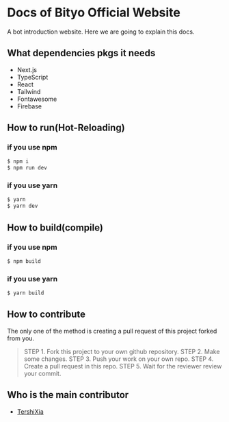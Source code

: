 # Docs of Bityo Official Website
A bot introduction website.
Here we are going to explain this docs.

## What dependencies pkgs it needs
* Next.js
* TypeScript
* React
* Tailwind
* Fontawesome
* Firebase

## How to run(Hot-Reloading)
### if you use npm
```bash
$ npm i
$ npm run dev
```

### if you use yarn
```bash
$ yarn
$ yarn dev
```
## How to build(compile)

### if you use npm
```bash
$ npm build
```

### if you use yarn
```bash
$ yarn build
```
## How to contribute
The only one of the method is creating a pull request of this project forked from you.

> STEP 1. Fork this project to your own github repository.
> STEP 2. Make some changes.
> STEP 3. Push your work on your own repo.
> STEP 4. Create a pull request in this repo.
> STEP 5. Wait for the reviewer review your commit.
## Who is the main contributor
* [TershiXia](https://github.com/mmm25002500)